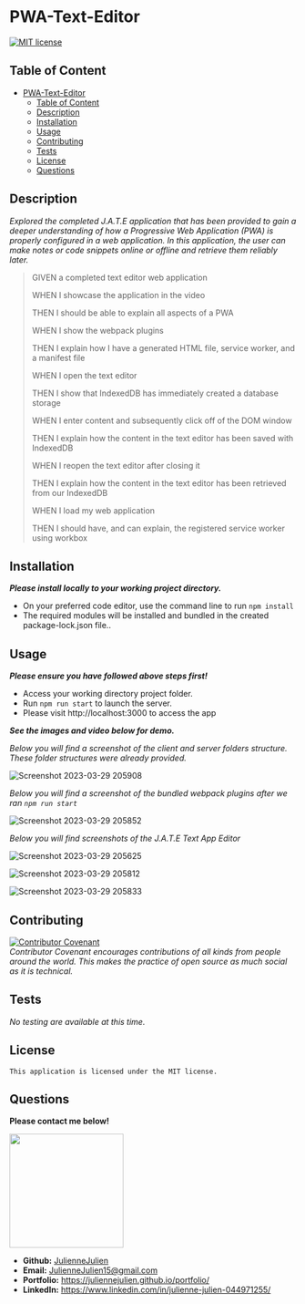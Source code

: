 # PWA-Text-Editor
[![MIT license](https://img.shields.io/badge/license-MIT-blue.svg)](https://mit-license.org/)

## Table of Content

- [PWA-Text-Editor](#pwa-text-editor)
  - [Table of Content](#table-of-content)
  - [Description](#description)
  - [Installation](#installation)
  - [Usage](#usage)
  - [Contributing](#contributing)
  - [Tests](#tests)
  - [License](#license)
  - [Questions](#questions)

## Description

*Explored the completed J.A.T.E application that has been provided to gain a deeper understanding of how a Progressive Web Application (PWA) is properly configured in a web application. In this application, the user can make notes or code snippets online or offline and retrieve them reliably later.*
>GIVEN a completed text editor web application
>
>WHEN I showcase the application in the video
>
>THEN I should be able to explain all aspects of a PWA
>
>WHEN I show the webpack plugins
>
>THEN I explain how I have a generated HTML file, service worker, and a manifest file
>
>WHEN I open the text editor
>
>THEN I show that IndexedDB has immediately created a database storage
>
>WHEN I enter content and subsequently click off of the DOM window
>
>THEN I explain how the content in the text editor has been saved with IndexedDB
>
>WHEN I reopen the text editor after closing it
>
>THEN I explain how the content in the text editor has been retrieved from our IndexedDB
>
>WHEN I load my web application
>
>THEN I should have, and can explain, the registered service worker using workbox

## Installation
***Please install locally to your working project directory.***
- On your preferred code editor, use the command line to run `npm install`
- The required modules will be installed and bundled in the created package-lock.json file..


## Usage
***Please ensure you have followed above steps first!***
- Access your working directory project folder.
- Run `npm run start` to  launch the server.
- Please visit http://localhost:3000 to access the app

***See the images and video below for demo.***






*Below you will find a screenshot of the client and server folders structure. These folder structures were already provided.*

![Screenshot 2023-03-29 205908](https://user-images.githubusercontent.com/117052258/228704063-e8c40d86-30dd-4917-b337-6067bd74c0b8.png)

*Below you will find a screenshot of the bundled webpack plugins after we ran `npm run start`*

![Screenshot 2023-03-29 205852](https://user-images.githubusercontent.com/117052258/228704331-91442a35-a42f-4b18-b500-ea352d507143.png)

*Below you will find screenshots of the J.A.T.E Text App Editor*

![Screenshot 2023-03-29 205625](https://user-images.githubusercontent.com/117052258/228704937-f4fcc9d9-9bdf-4ea1-9922-99d47549a59c.png)

![Screenshot 2023-03-29 205812](https://user-images.githubusercontent.com/117052258/228704956-b04f5efc-44fe-4b4f-8438-ce04a1a75bfc.png)

![Screenshot 2023-03-29 205833](https://user-images.githubusercontent.com/117052258/228704963-9b40d1b7-7d6e-43ee-b423-80d493ccdf57.png)




## Contributing

[![Contributor Covenant](https://img.shields.io/badge/Contributor%20Covenant-2.1-4baaaa.svg)](https://www.contributor-covenant.org/)
<br>*Contributor Covenant encourages contributions of all kinds from people around the world. This makes the practice of open source as much social as it is technical.*

## Tests
*No testing are available at this time.*

## License
    This application is licensed under the MIT license.

## Questions
**Please contact me below!**

<img src="https://avatars.githubusercontent.com/u/117052258?v=4" width="200" height="200" />

- **Github:** [JulienneJulien](https://github.com/JulienneJulien)
- **Email:** JulienneJulien15@gmail.com 
- **Portfolio:** https://juliennejulien.github.io/portfolio/
- **LinkedIn:** https://www.linkedin.com/in/julienne-julien-044971255/
